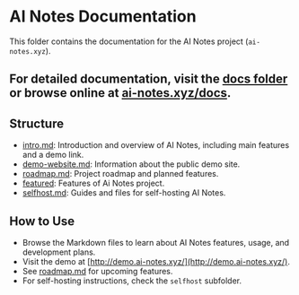 # AI Notes Documentation

This folder contains the documentation for the AI Notes project (`ai-notes.xyz`).

## For detailed documentation, visit the [docs folder](./docs) or browse online at [ai-notes.xyz/docs](https://ai-notes.xyz/docs).

## Structure

- [intro.md](/docs/intro.md): Introduction and overview of AI Notes, including main features and a demo link.
- [demo-website.md](/docs/demo-website.md): Information about the public demo site.
- [roadmap.md](/docs/roadmap.md): Project roadmap and planned features.
- [featured](/docs/pages/chatone): Features of Ai Notes project.
- [selfhost.md](/docs/selfhost/selfhost-docker-build): Guides and files for self-hosting AI Notes.

## How to Use

- Browse the Markdown files to learn about AI Notes features, usage, and development plans.
- Visit the demo at [http://demo.ai-notes.xyz/](http://demo.ai-notes.xyz/).
- See [roadmap.md](/docs/roadmap.md) for upcoming features.
- For self-hosting instructions, check the `selfhost` subfolder.
